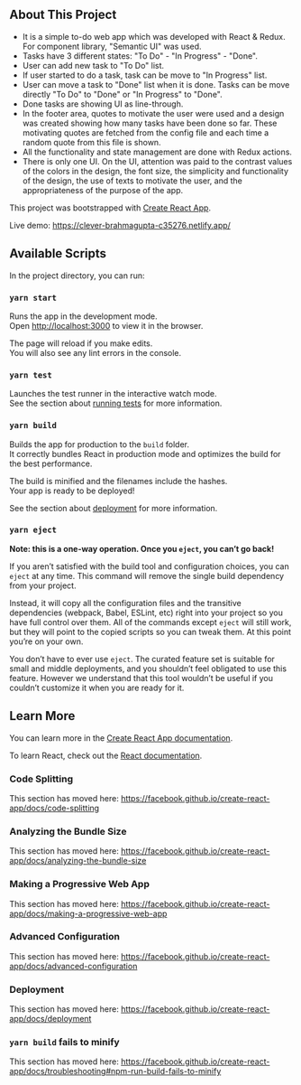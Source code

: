 ## About This Project

- It is a simple to-do web app which was developed with React & Redux. For component library, "Semantic UI" was used.
- Tasks have 3 different states: "To Do" - "In Progress" - "Done".
- User can add new task to "To Do" list.
- If user started to do a task, task can be move to "In Progress" list.
- User can move a task to "Done" list when it is done. Tasks can be move directly "To Do" to "Done" or "In Progress" to "Done".
- Done tasks are showing UI as line-through.
- In the footer area, quotes to motivate the user were used and a design was created showing how many tasks have been done so far. These motivating quotes are fetched from the config file and each time a random quote from this file is shown.
- All the functionality and state management are done with Redux actions.
- There is only one UI. On the UI, attention was paid to the contrast values of the colors in the design, the font size, the simplicity and functionality of the design, the use of texts to motivate the user, and the appropriateness of the purpose of the app.

This project was bootstrapped with [Create React App](https://github.com/facebook/create-react-app).

Live demo: https://clever-brahmagupta-c35276.netlify.app/

## Available Scripts

In the project directory, you can run:

### `yarn start`

Runs the app in the development mode.<br />
Open [http://localhost:3000](http://localhost:3000) to view it in the browser.

The page will reload if you make edits.<br />
You will also see any lint errors in the console.

### `yarn test`

Launches the test runner in the interactive watch mode.<br />
See the section about [running tests](https://facebook.github.io/create-react-app/docs/running-tests) for more information.

### `yarn build`

Builds the app for production to the `build` folder.<br />
It correctly bundles React in production mode and optimizes the build for the best performance.

The build is minified and the filenames include the hashes.<br />
Your app is ready to be deployed!

See the section about [deployment](https://facebook.github.io/create-react-app/docs/deployment) for more information.

### `yarn eject`

**Note: this is a one-way operation. Once you `eject`, you can’t go back!**

If you aren’t satisfied with the build tool and configuration choices, you can `eject` at any time. This command will remove the single build dependency from your project.

Instead, it will copy all the configuration files and the transitive dependencies (webpack, Babel, ESLint, etc) right into your project so you have full control over them. All of the commands except `eject` will still work, but they will point to the copied scripts so you can tweak them. At this point you’re on your own.

You don’t have to ever use `eject`. The curated feature set is suitable for small and middle deployments, and you shouldn’t feel obligated to use this feature. However we understand that this tool wouldn’t be useful if you couldn’t customize it when you are ready for it.

## Learn More

You can learn more in the [Create React App documentation](https://facebook.github.io/create-react-app/docs/getting-started).

To learn React, check out the [React documentation](https://reactjs.org/).

### Code Splitting

This section has moved here: https://facebook.github.io/create-react-app/docs/code-splitting

### Analyzing the Bundle Size

This section has moved here: https://facebook.github.io/create-react-app/docs/analyzing-the-bundle-size

### Making a Progressive Web App

This section has moved here: https://facebook.github.io/create-react-app/docs/making-a-progressive-web-app

### Advanced Configuration

This section has moved here: https://facebook.github.io/create-react-app/docs/advanced-configuration

### Deployment

This section has moved here: https://facebook.github.io/create-react-app/docs/deployment

### `yarn build` fails to minify

This section has moved here: https://facebook.github.io/create-react-app/docs/troubleshooting#npm-run-build-fails-to-minify
